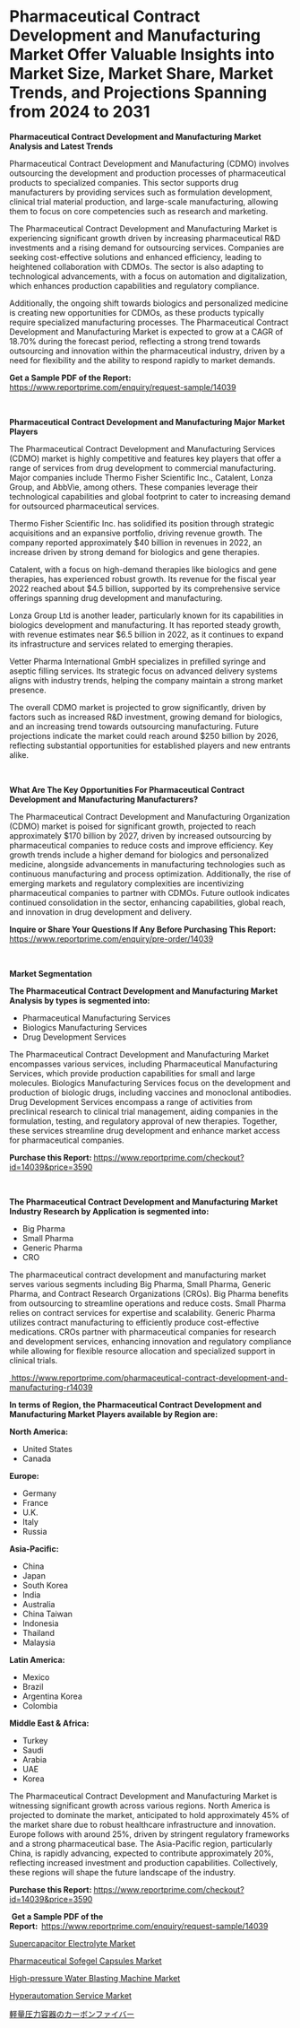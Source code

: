 <p><h1>Pharmaceutical Contract Development and Manufacturing Market Offer Valuable Insights into Market Size, Market Share, Market Trends, and Projections Spanning from 2024 to 2031</h1></p><p><strong>Pharmaceutical Contract Development and Manufacturing Market Analysis and Latest Trends</strong></p>
<p><p>Pharmaceutical Contract Development and Manufacturing (CDMO) involves outsourcing the development and production processes of pharmaceutical products to specialized companies. This sector supports drug manufacturers by providing services such as formulation development, clinical trial material production, and large-scale manufacturing, allowing them to focus on core competencies such as research and marketing.</p><p>The Pharmaceutical Contract Development and Manufacturing Market is experiencing significant growth driven by increasing pharmaceutical R&D investments and a rising demand for outsourcing services. Companies are seeking cost-effective solutions and enhanced efficiency, leading to heightened collaboration with CDMOs. The sector is also adapting to technological advancements, with a focus on automation and digitalization, which enhances production capabilities and regulatory compliance.</p><p>Additionally, the ongoing shift towards biologics and personalized medicine is creating new opportunities for CDMOs, as these products typically require specialized manufacturing processes. The Pharmaceutical Contract Development and Manufacturing Market is expected to grow at a CAGR of 18.70% during the forecast period, reflecting a strong trend towards outsourcing and innovation within the pharmaceutical industry, driven by a need for flexibility and the ability to respond rapidly to market demands.</p></p>
<p><strong>Get a Sample PDF of the Report:&nbsp;</strong> <a href="https://www.reportprime.com/enquiry/request-sample/14039">https://www.reportprime.com/enquiry/request-sample/14039</a></p>
<p>&nbsp;</p>
<p><strong>Pharmaceutical Contract Development and Manufacturing Major Market Players</strong></p>
<p><p>The Pharmaceutical Contract Development and Manufacturing Services (CDMO) market is highly competitive and features key players that offer a range of services from drug development to commercial manufacturing. Major companies include Thermo Fisher Scientific Inc., Catalent, Lonza Group, and AbbVie, among others. These companies leverage their technological capabilities and global footprint to cater to increasing demand for outsourced pharmaceutical services.</p><p>Thermo Fisher Scientific Inc. has solidified its position through strategic acquisitions and an expansive portfolio, driving revenue growth. The company reported approximately $40 billion in revenues in 2022, an increase driven by strong demand for biologics and gene therapies.</p><p>Catalent, with a focus on high-demand therapies like biologics and gene therapies, has experienced robust growth. Its revenue for the fiscal year 2022 reached about $4.5 billion, supported by its comprehensive service offerings spanning drug development and manufacturing.</p><p>Lonza Group Ltd is another leader, particularly known for its capabilities in biologics development and manufacturing. It has reported steady growth, with revenue estimates near $6.5 billion in 2022, as it continues to expand its infrastructure and services related to emerging therapies.</p><p>Vetter Pharma International GmbH specializes in prefilled syringe and aseptic filling services. Its strategic focus on advanced delivery systems aligns with industry trends, helping the company maintain a strong market presence.</p><p>The overall CDMO market is projected to grow significantly, driven by factors such as increased R&D investment, growing demand for biologics, and an increasing trend towards outsourcing manufacturing. Future projections indicate the market could reach around $250 billion by 2026, reflecting substantial opportunities for established players and new entrants alike.</p></p>
<p>&nbsp;</p>
<p><strong>What Are The Key Opportunities For Pharmaceutical Contract Development and Manufacturing Manufacturers?</strong></p>
<p><p>The Pharmaceutical Contract Development and Manufacturing Organization (CDMO) market is poised for significant growth, projected to reach approximately $170 billion by 2027, driven by increased outsourcing by pharmaceutical companies to reduce costs and improve efficiency. Key growth trends include a higher demand for biologics and personalized medicine, alongside advancements in manufacturing technologies such as continuous manufacturing and process optimization. Additionally, the rise of emerging markets and regulatory complexities are incentivizing pharmaceutical companies to partner with CDMOs. Future outlook indicates continued consolidation in the sector, enhancing capabilities, global reach, and innovation in drug development and delivery.</p></p>
<p><strong>Inquire or Share Your Questions If Any Before Purchasing This Report:</strong> <a href="https://www.reportprime.com/enquiry/pre-order/14039">https://www.reportprime.com/enquiry/pre-order/14039</a></p>
<p>&nbsp;</p>
<p><strong>Market Segmentation</strong></p>
<p><strong>The Pharmaceutical Contract Development and Manufacturing Market Analysis by types is segmented into:</strong></p>
<p><ul><li>Pharmaceutical Manufacturing Services</li><li>Biologics Manufacturing Services</li><li>Drug Development Services</li></ul></p>
<p><p>The Pharmaceutical Contract Development and Manufacturing Market encompasses various services, including Pharmaceutical Manufacturing Services, which provide production capabilities for small and large molecules. Biologics Manufacturing Services focus on the development and production of biologic drugs, including vaccines and monoclonal antibodies. Drug Development Services encompass a range of activities from preclinical research to clinical trial management, aiding companies in the formulation, testing, and regulatory approval of new therapies. Together, these services streamline drug development and enhance market access for pharmaceutical companies.</p></p>
<p><strong>Purchase this Report:&nbsp;</strong><a href="https://www.reportprime.com/checkout?id=14039&price=3590">https://www.reportprime.com/checkout?id=14039&price=3590</a></p>
<p>&nbsp;</p>
<p><strong>The Pharmaceutical Contract Development and Manufacturing Market Industry Research by Application is segmented into:</strong></p>
<p><ul><li>Big Pharma</li><li>Small Pharma</li><li>Generic Pharma</li><li>CRO</li></ul></p>
<p><p>The pharmaceutical contract development and manufacturing market serves various segments including Big Pharma, Small Pharma, Generic Pharma, and Contract Research Organizations (CROs). Big Pharma benefits from outsourcing to streamline operations and reduce costs. Small Pharma relies on contract services for expertise and scalability. Generic Pharma utilizes contract manufacturing to efficiently produce cost-effective medications. CROs partner with pharmaceutical companies for research and development services, enhancing innovation and regulatory compliance while allowing for flexible resource allocation and specialized support in clinical trials.</p></p>
<p><a href="https://www.reportprime.com/pharmaceutical-contract-development-and-manufacturing-r14039">&nbsp;https://www.reportprime.com/pharmaceutical-contract-development-and-manufacturing-r14039</a></p>
<p><strong>In terms of Region, the Pharmaceutical Contract Development and Manufacturing Market Players available by Region are:</strong></p>
<p>
    <p> <strong> North America: </strong>
        <ul>
            <li>United States</li>
            <li>Canada</li>
        </ul>
        </p> 
    <p> <strong> Europe: </strong>
        <ul>
            <li>Germany</li>
            <li>France</li>
            <li>U.K.</li>
            <li>Italy</li>
            <li>Russia</li>
        </ul>
        </p> 
    <p> <strong> Asia-Pacific: </strong>
        <ul>
            <li>China</li>
            <li>Japan</li>
            <li>South Korea</li>
            <li>India</li>
            <li>Australia</li>
            <li>China Taiwan</li>
            <li>Indonesia</li>
            <li>Thailand</li>
            <li>Malaysia</li>
        </ul>
        </p> 
    <p> <strong> Latin America: </strong>
        <ul>
            <li>Mexico</li>
            <li>Brazil</li>
            <li>Argentina Korea</li>
            <li>Colombia</li>
        </ul>
        </p> 
    <p> <strong> Middle East & Africa: </strong>
        <ul>
            <li>Turkey</li>
            <li>Saudi</li>
            <li>Arabia</li>
            <li>UAE</li>
            <li>Korea</li>
        </ul>
    </p>
    </p>
<p><p>The Pharmaceutical Contract Development and Manufacturing Market is witnessing significant growth across various regions. North America is projected to dominate the market, anticipated to hold approximately 45% of the market share due to robust healthcare infrastructure and innovation. Europe follows with around 25%, driven by stringent regulatory frameworks and a strong pharmaceutical base. The Asia-Pacific region, particularly China, is rapidly advancing, expected to contribute approximately 20%, reflecting increased investment and production capabilities. Collectively, these regions will shape the future landscape of the industry.</p></p>
<p><strong>Purchase this Report: </strong><a href="https://www.reportprime.com/checkout?id=14039&price=3590">https://www.reportprime.com/checkout?id=14039&price=3590</a></p>
<p>&nbsp;<strong>Get a Sample PDF of the Report:&nbsp;&nbsp;</strong><a href="https://www.reportprime.com/enquiry/request-sample/14039">https://www.reportprime.com/enquiry/request-sample/14039</a></p>
<p><strong></strong></p>
<p><p><a href="https://www.linkedin.com/pulse/supercapacitor-electrolyte-market-strategic-insights-product-fqsle?trackingId=Tt%2Bg6RLpTyyMiiZ758reuw%3D%3D">Supercapacitor Electrolyte Market</a></p><p><a href="https://issuu.com/reportprime-2/docs/pharmaceutical-sofegel-capsules-mar_f2b982014114ad">Pharmaceutical Sofegel Capsules Market</a></p><p><a href="https://medium.com/@avnhan99_20208/the-high-pressure-water-blasting-machine-market-insights-report-offers-an-in-depth-and-thorough-9dde0548f813">High-pressure Water Blasting Machine Market</a></p><p><a href="https://issuu.com/reportprime-2/docs/hyperautomation-service-market-size_92089316a3596b">Hyperautomation Service Market</a></p><p><a href="https://medium.com/@jordond5lezama/carbon-fiber-in-light-weight-pressure-vessels-6fe9319c391f">軽量圧力容器のカーボンファイバー</a></p></p>